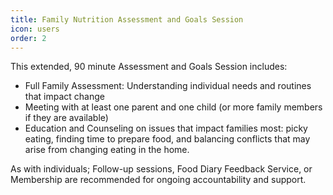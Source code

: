 ```yaml
---
title: Family Nutrition Assessment and Goals Session
icon: users
order: 2
---
```


This extended, 90 minute Assessment and Goals Session includes:

* Full Family Assessment: Understanding individual needs and routines that impact change
* Meeting with at least one parent and one child (or more family members if they are available) 
* Education and Counseling on issues that impact families most: picky eating, finding time to prepare food, and balancing conflicts that may arise from changing eating in the home.

As with individuals; Follow-up sessions, Food Diary Feedback Service, or Membership are recommended for ongoing accountability and support.

